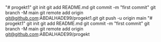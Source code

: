"# progekt1"  git init git add README.md git commit -m "first commit" git branch -M main git remote add origin git@github.com:ABDALHADE99/progekt1.git git push -u origin main
"# progekt1"  git init git add README.md git commit -m "first commit" git branch -M main git remote add origin git@github.com:ABDALHADE99/progekt
